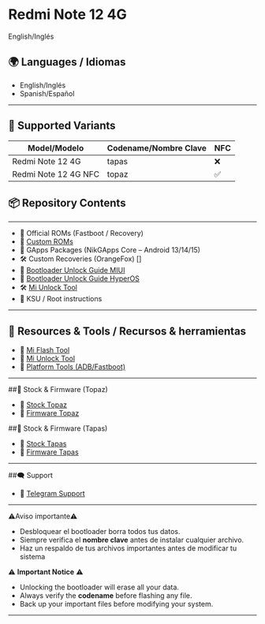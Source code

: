 # Redmi Note 12 4G

English/Inglés
## 🌍 Languages / Idiomas
- English/Inglés
- Spanish/Español

---
## 📱 Supported Variants

| Model/Modelo           | Codename/Nombre Clave | NFC |
|------------------------|----------|-----|
| Redmi Note 12 4G       |   tapas  |  ❌  |
| Redmi Note 12 4G NFC   |   topaz  |  ✅  |
## 📦 Repository Contents

---
- 🔄 Official ROMs (Fastboot / Recovery)
- 📲 [Custom ROMs](https://t.me/RedmiNote12Indonesia_ch)
- 🧩 GApps Packages (NikGApps Core – Android 13/14/15)
- 🛠️ Custom Recoveries (OrangeFox)  []
- 🧱 [Bootloader Unlock Guide MIUI]()
- 🧱 [Bootloader Unlock Guide HyperOS](https://xiaomiui.net/how-unlock-bootloader-xiaomi-hyperos-53493/)
- 🛠️ [Mi Unlock Tool](https://en.miui.com/unlock/download_en.html)
- 🔧 KSU / Root instructions

---

## 🔗 Resources & Tools / Recursos & herramientas

- 📎 [Mi Flash Tool](https://xiaomiflashtool.com)
- 📎 [Mi Unlock Tool](https://en.miui.com/unlock/download_en.html)
- 📎 [Platform Tools (ADB/Fastboot)](https://developer.android.com/studio/releases/platform-tools)

---

##📲 Stock & Firmware (Topaz)
- 📎 [Stock Topaz](https://mifirm.net/model/topaz.ttt#global)
- 📎 [Firmware Topaz](https://xmfirmwareupdater.com/archive/firmware/topaz/)
  
##📲 Stock & Firmware (Tapas)
- 📎 [Stock Tapas](https://mifirm.net/model/tapas.ttt#global)
- 📎 [Firmware Tapas](https://xmfirmwareupdater.com/archive/firmware/tapas/)
  
---

##🗨️ Support
- 📎 [Telegram Support](https://t.me/RedmiNote124GNFC)

---
⚠️Aviso importante⚠️
- Desbloquear el bootloader borra todos tus datos.
- Siempre verifica el **nombre clave** antes de instalar cualquier archivo.
- Haz un respaldo de tus archivos importantes antes de modificar tu sistema

⚠️ **Important Notice** ⚠️

- Unlocking the bootloader will erase all your data.
- Always verify the **codename** before flashing any file.
- Back up your important files before modifying your system.

---



